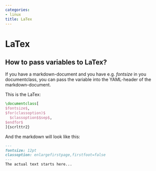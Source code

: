 ```yaml
---
categories:
- linux
title: LaTex
---
```


# LaTex

## How to pass variables to LaTex?

If you have a markdown-document and you have e.g. $fontsize$
in you documentclass, you can pass the variable into the YAML-header
of the markdown-document.

This is the LaTex:
```latex
\documentclass[
$fontsize$,
$for(classoption)$
  $classoption$$sep$,
$endfor$
]{scrlttr2}

```
And the markdown will look like this:

```markdown
---
fontsize: 12pt
classoption: enlargefirstpage,firstfoot=false
---
The actual text starts here...

```
